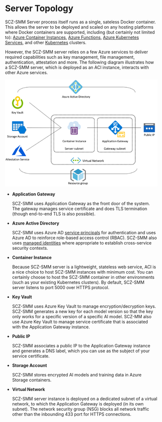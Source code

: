 # Server Topology

SCZ-SMM Server process itself runs as a single, sateless Docker container. This allows the server to be deployed and scaled on any hosting platforms where Docker containers are supported, including (but certainly not limited to): [Azure Container Instances](https://azure.microsoft.com/en-us/services/container-instances/), [Azure Functions](https://azure.microsoft.com/en-us/services/functions/), [Azure Kubernetes Services](https://azure.microsoft.com/en-us/services/kubernetes-service), and other [Kubernetes](https://kubernetes.io/) clusters.

However, the SCZ-SMM server relies on a few Azure services to deliver required capabilities such as key management, file management, authentication, attestation and more. The following diagram illustrates how a SCZ-SMM server, which is deployed as an ACI instance, interacts with other Azure services.

![topology](./imgs/topology.png)

* **Application Gateway**
  
  SCZ-SMM uses Application Gateway as the front door of the system. The gateway manages service certificate and does TLS termination (though end-to-end TLS is also possible).
  
* **Azure Active Directory**
  
  SCZ-SMM uses Azure AD [service principals]( https://docs.microsoft.com/en-us/azure/active-directory/develop/app-objects-and-service-principals) for authentication and uses Azure AD to reinforce role-based access control (RBAC). SCZ-SMM also uses [managed identities]( https://docs.microsoft.com/en-us/azure/active-directory/managed-identities-azure-resources/overview) where appropriate to establish cross-service security contexts. 

* **Container Instance**

    Because SCZ-SMM server is a lightweight, stateless web service, ACI is a nice choice to host SCZ-SMM instances with minimum cost. You can certainly choose to host the SCZ-SMM container in other environments (such as your existing Kubernetes clusters). By default, SCZ-SMM server listens to port 5000 over HTTPS protocol.

* **Key Vault**
  
    SCZ-SMM uses Azure Key Vault to manage encryption/decryption keys. SCZ-SMM generates a new key for each model version so that the key only works for a specific version of a specific AI model. SCZ-MM also use Azure Key Vault to manage service certificate that is associated with the Application Gateway instance.

* **Public IP**
  
    SCZ-SMM associates a public IP to the Application Gateway instance and generates a DNS label, which you can use as the subject of your service certificate.

* **Storage Account**

    SCZ-SMM stores encrypted AI models and training data in Azure Storage containers.

* **Virtual Network**

    SCZ-SMM server instance is deployed on a dedicated subnet of a virtual network, to which the Application Gateway is deployed (in its own subnet). The network security group (NSG) blocks all network traffic other than the inbounding 433 port for HTTPS connections.